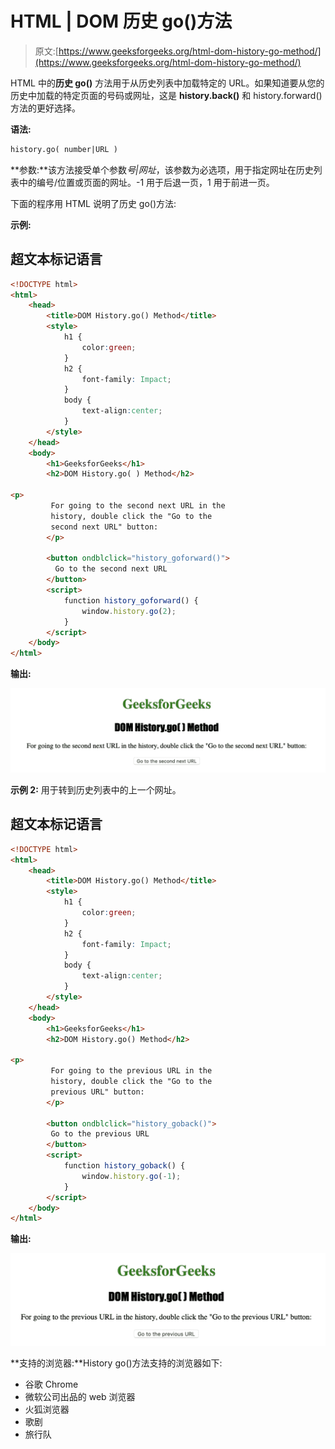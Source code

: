 # HTML | DOM 历史 go()方法

> 原文:[https://www.geeksforgeeks.org/html-dom-history-go-method/](https://www.geeksforgeeks.org/html-dom-history-go-method/)

HTML 中的**历史 go()** 方法用于从历史列表中加载特定的 URL。如果知道要从您的历史中加载的特定页面的号码或网址，这是 **history.back()** 和 history.forward()方法的更好选择。

**语法:**

```html
history.go( number|URL )

```

**参数:**该方法接受单个参数*号|网址*，该参数为必选项，用于指定网址在历史列表中的编号/位置或页面的网址。-1 用于后退一页，1 用于前进一页。

下面的程序用 HTML 说明了历史 go()方法:

**示例:**

## 超文本标记语言

```html
<!DOCTYPE html>
<html>
    <head>
        <title>DOM History.go() Method</title>
        <style>
            h1 {
                color:green;
            }
            h2 {
                font-family: Impact;
            }
            body {
                text-align:center;
            }
        </style>
    </head>
    <body>
        <h1>GeeksforGeeks</h1>
        <h2>DOM History.go( ) Method</h2>

<p>
         For going to the second next URL in the
         history, double click the "Go to the
         second next URL" button:
        </p>

        <button ondblclick="history_goforward()">
          Go to the second next URL
        </button>
        <script>
            function history_goforward() {
                window.history.go(2);
            }
        </script>
    </body>
</html>                   
```

**输出:**

![](img/71f665ec572f64e37f7b095d1545617d.png)

**示例 2:** 用于转到历史列表中的上一个网址。

## 超文本标记语言

```html
<!DOCTYPE html>
<html>
    <head>
        <title>DOM History.go() Method</title>
        <style>
            h1 {
                color:green;
            }
            h2 {
                font-family: Impact;
            }
            body {
                text-align:center;
            }
        </style>
    </head>
    <body>
        <h1>GeeksforGeeks</h1>
        <h2>DOM History.go() Method</h2>

<p>
         For going to the previous URL in the
         history, double click the "Go to the
         previous URL" button:
        </p>

        <button ondblclick="history_goback()">
         Go to the previous URL
        </button>
        <script>
            function history_goback() {
                window.history.go(-1);
            }
        </script>
    </body>
</html>                   
```

**输出:**

![](img/3e728426e2580ce8bfff9a1d1f883c27.png)

**支持的浏览器:**History go()方法支持的浏览器如下:

*   谷歌 Chrome
*   微软公司出品的 web 浏览器
*   火狐浏览器
*   歌剧
*   旅行队